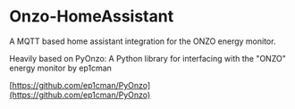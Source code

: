 # Onzo-HomeAssistant

A MQTT based home assistant integration for the ONZO energy monitor.

Heavily based on PyOnzo: A Python library for interfacing with the "ONZO" energy monitor by ep1cman

[https://github.com/ep1cman/PyOnzo](https://github.com/ep1cman/PyOnzo)

